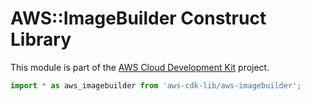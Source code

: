 # AWS::ImageBuilder Construct Library


This module is part of the [AWS Cloud Development Kit](https://github.com/aws/aws-cdk) project.

```ts nofixture
import * as aws_imagebuilder from 'aws-cdk-lib/aws-imagebuilder';
```
